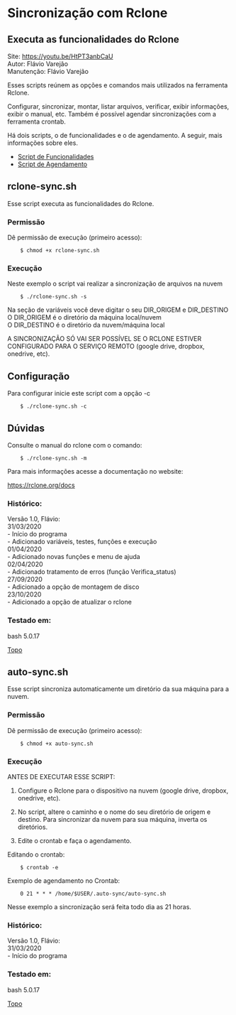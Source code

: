 # Sincronização com Rclone

## Executa as funcionalidades do Rclone

Site: <https://youtu.be/HtPT3anbCaU>  
Autor:      Flávio Varejão  
Manutenção: Flávio Varejão  

Esses scripts reúnem as opções e comandos mais utilizados na ferramenta Rclone.  

Configurar, sincronizar, montar, listar arquivos, verificar, exibir informações, exibir o manual, etc. Também é possível agendar sincronizações com a ferramenta crontab.  

Há dois scripts, o de funcionalidades e o de agendamento. A seguir, mais informações sobre eles.  

<a name="ancora"></a>
- [Script de Funcionalidades](#ancora1)
- [Script de Agendamento](#ancora2)

<a id="ancora1"></a>
## rclone-sync.sh  
>

Esse script executa as funcionalidades do Rclone.  

### Permissão  

Dê permissão de execução (primeiro acesso):  
```
    $ chmod +x rclone-sync.sh  
```

### Execução  

Neste exemplo o script vai realizar a sincronização de arquivos na nuvem  
```
    $ ./rclone-sync.sh -s
``` 

Na seção de variáveis você deve digitar o seu DIR_ORIGEM e DIR_DESTINO  
O DIR_ORIGEM é o diretório da máquina local/nuvem  
O DIR_DESTINO é o diretório da nuvem/máquina local  

A SINCRONIZAÇÃO SÓ VAI SER POSSÍVEL SE O RCLONE ESTIVER CONFIGURADO PARA O SERVIÇO REMOTO (google drive, dropbox, onedrive, etc).  

## Configuração

Para configurar inicie este script com a opção -c  
```
    $ ./rclone-sync.sh -c
```
 
## Dúvidas

Consulte o manual do rclone com o comando:  
```
    $ ./rclone-sync.sh -m
```

Para mais informações acesse a documentação no website:  

<https://rclone.org/docs>  

### Histórico:  

  Versão 1.0, Flávio:  
    31/03/2020  
      - Início do programa  
      - Adicionado variáveis, testes, funções e execução  
    01/04/2020  
      - Adicionado novas funções e menu de ajuda  
    02/04/2020  
      - Adicionado tratamento de erros (função Verifica_status)  
    27/09/2020  
      - Adicionado a opção de montagem de disco  
    23/10/2020  
      - Adicionado a opção de atualizar o rclone  

### Testado em:  

  bash 5.0.17  
  
[Topo](#ancora)

<a id="ancora2"></a>
## auto-sync.sh  
>

Esse script sincroniza automaticamente um diretório da sua máquina para a nuvem.  

### Permissão  

Dê permissão de execução (primeiro acesso):  
```
    $ chmod +x auto-sync.sh
```

### Execução  

ANTES DE EXECUTAR ESSE SCRIPT:  

1. Configure o Rclone para o dispositivo na nuvem (google drive, dropbox, onedrive, etc).  

2. No script, altere o caminho e o nome do seu diretório de origem e destino. Para sincronizar da nuvem para sua máquina, inverta os diretórios.  

3. Edite o crontab e faça o agendamento.  

Editando o crontab:  
```
    $ crontab -e  
```
Exemplo de agendamento no Crontab:  
```
    0 21 * * * /home/$USER/.auto-sync/auto-sync.sh  
```
Nesse exemplo a sincronização será feita todo dia as 21 horas.  

### Histórico:  

Versão 1.0, Flávio:  
    31/03/2020  
      - Início do programa  

### Testado em:  
  
  bash 5.0.17  

[Topo](#ancora)

